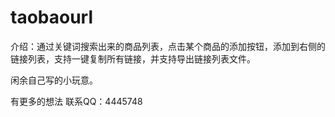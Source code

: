 # taobaourl

介绍：通过关键词搜索出来的商品列表，点击某个商品的添加按钮，添加到右侧的链接列表，支持一键复制所有链接，并支持导出链接列表文件。

闲余自己写的小玩意。

有更多的想法
联系QQ：4445748
